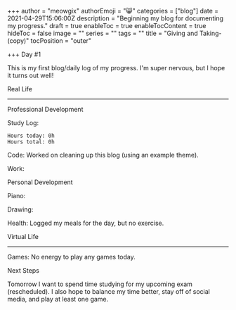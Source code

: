 +++
author = "meowgix"
authorEmoji = "😸"
categories = ["blog"]
date = 2021-04-29T15:06:00Z
description = "Beginning my blog for documenting my progress."
draft = true
enableToc = true
enableTocContent = true
hideToc = false
image = ""
series = ""
tags = ""
title = "Giving and Taking-(copy)"
tocPosition = "outer"

+++
Day #1

This is my first blog/daily log of my progress. I'm super nervous, but I hope it turns out well!

Real Life

***

Professional Development

Study Log:

    Hours today: 0h
    Hours total: 0h

Code:  Worked on cleaning up this blog (using an example theme).

Work:

Personal Development

Piano:

Drawing:

Health:  Logged my meals for the day, but no exercise.

Virtual Life

***

Games:  No energy to play any games today.

Next Steps

Tomorrow I want to spend time studying for my upcoming exam (rescheduled). I also hope to balance my time better, stay off of social media, and play at least one game.